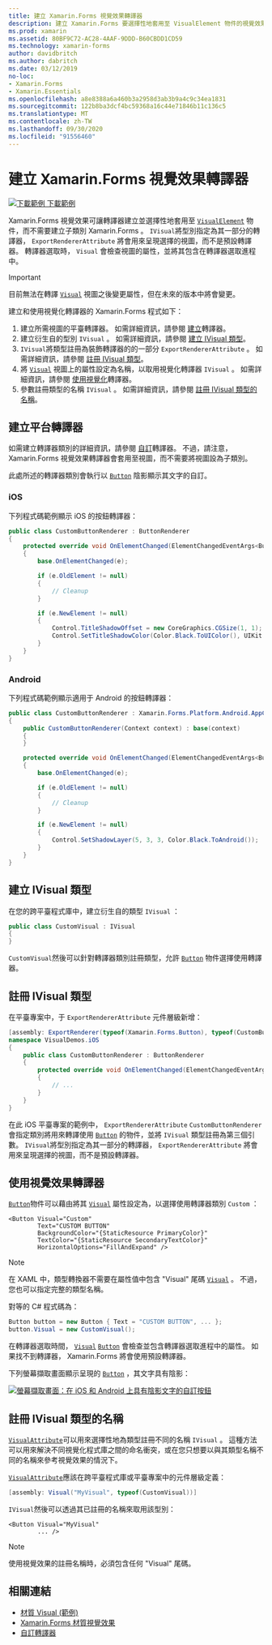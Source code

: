 ```yaml
---
title: 建立 Xamarin.Forms 視覺效果轉譯器
description: 建立 Xamarin.Forms 要選擇性地套用至 VisualElement 物件的視覺效果，而不需要建立子類別的子類別 Xamarin.Forms 。
ms.prod: xamarin
ms.assetid: 80BF9C72-AC28-4AAF-9DDD-B60CBDD1CD59
ms.technology: xamarin-forms
author: davidbritch
ms.author: dabritch
ms.date: 03/12/2019
no-loc:
- Xamarin.Forms
- Xamarin.Essentials
ms.openlocfilehash: a8e8388a6a460b3a2958d3ab3b9a4c9c34ea1831
ms.sourcegitcommit: 122b8ba3dcf4bc59368a16c44e71846b11c136c5
ms.translationtype: MT
ms.contentlocale: zh-TW
ms.lasthandoff: 09/30/2020
ms.locfileid: "91556460"
---
```

# <a name="create-a-no-locxamarinforms-visual-renderer"></a>建立 Xamarin.Forms 視覺效果轉譯器

[![下載範例](~/media/shared/download.png) 下載範例](https://docs.microsoft.com/samples/xamarin/xamarin-forms-samples/userinterface-visualdemos)

Xamarin.Forms 視覺效果可讓轉譯器建立並選擇性地套用至 [`VisualElement`](xref:Xamarin.Forms.VisualElement) 物件，而不需要建立子類別 Xamarin.Forms 。 `IVisual`將型別指定為其一部分的轉譯器， `ExportRendererAttribute` 將會用來呈現選擇的視圖，而不是預設轉譯器。 轉譯器選取時， `Visual` 會檢查視圖的屬性，並將其包含在轉譯器選取進程中。

> [!IMPORTANT]
> 目前無法在轉譯 [`Visual`](xref:Xamarin.Forms.VisualElement.Visual) 視圖之後變更屬性，但在未來的版本中將會變更。

建立和使用視覺化轉譯器的 Xamarin.Forms 程式如下：

1. 建立所需視圖的平臺轉譯器。 如需詳細資訊，請參閱 [建立](#create-platform-renderers)轉譯器。
1. 建立衍生自的型別 `IVisual` 。 如需詳細資訊，請參閱 [建立 IVisual 類型](#create-an-ivisual-type)。
1. `IVisual`將類型註冊為裝飾轉譯器的的一部分 `ExportRendererAttribute` 。 如需詳細資訊，請參閱 [註冊 IVisual 類型](#register-the-ivisual-type)。
1. 將 [`Visual`](xref:Xamarin.Forms.VisualElement.Visual) 視圖上的屬性設定為名稱，以取用視覺化轉譯器 `IVisual` 。 如需詳細資訊，請參閱 [使用視覺化](#consume-the-visual-renderer)轉譯器。
1. 參數註冊類型的名稱 `IVisual` 。 如需詳細資訊，請參閱 [註冊 IVisual 類型的名稱](#register-a-name-for-the-ivisual-type)。

## <a name="create-platform-renderers"></a>建立平台轉譯器

如需建立轉譯器類別的詳細資訊，請參閱 [自訂](~/xamarin-forms/app-fundamentals/custom-renderer/index.md)轉譯器。 不過，請注意， Xamarin.Forms 視覺效果轉譯器會套用至視圖，而不需要將視圖設為子類別。

此處所述的轉譯器類別會執行以 [`Button`](xref:Xamarin.Forms.Button) 陰影顯示其文字的自訂。

### <a name="ios"></a>iOS

下列程式碼範例顯示 iOS 的按鈕轉譯器：

```csharp
public class CustomButtonRenderer : ButtonRenderer
{
    protected override void OnElementChanged(ElementChangedEventArgs<Button> e)
    {
        base.OnElementChanged(e);

        if (e.OldElement != null)
        {
            // Cleanup
        }

        if (e.NewElement != null)
        {
            Control.TitleShadowOffset = new CoreGraphics.CGSize(1, 1);
            Control.SetTitleShadowColor(Color.Black.ToUIColor(), UIKit.UIControlState.Normal);
        }
    }
}
```

### <a name="android"></a>Android

下列程式碼範例顯示適用于 Android 的按鈕轉譯器：

```csharp
public class CustomButtonRenderer : Xamarin.Forms.Platform.Android.AppCompat.ButtonRenderer
{
    public CustomButtonRenderer(Context context) : base(context)
    {
    }

    protected override void OnElementChanged(ElementChangedEventArgs<Button> e)
    {
        base.OnElementChanged(e);

        if (e.OldElement != null)
        {
            // Cleanup
        }

        if (e.NewElement != null)
        {
            Control.SetShadowLayer(5, 3, 3, Color.Black.ToAndroid());
        }
    }
}
```

## <a name="create-an-ivisual-type"></a>建立 IVisual 類型

在您的跨平臺程式庫中，建立衍生自的類型 `IVisual` ：

```csharp
public class CustomVisual : IVisual
{
}
```

`CustomVisual`然後可以針對轉譯器類別註冊類型，允許 [`Button`](xref:Xamarin.Forms.Button) 物件選擇使用轉譯器。

## <a name="register-the-ivisual-type"></a>註冊 IVisual 類型

在平臺專案中，于 `ExportRendererAttribute` 元件層級新增：

```csharp
[assembly: ExportRenderer(typeof(Xamarin.Forms.Button), typeof(CustomButtonRenderer), new[] { typeof(CustomVisual) })]
namespace VisualDemos.iOS
{
    public class CustomButtonRenderer : ButtonRenderer
    {
        protected override void OnElementChanged(ElementChangedEventArgs<Button> e)
        {
            // ...
        }
    }
}
```

在此 iOS 平臺專案的範例中， `ExportRendererAttribute` `CustomButtonRenderer` 會指定類別將用來轉譯使用 [`Button`](xref:Xamarin.Forms.Button) 的物件，並將 `IVisual` 類型註冊為第三個引數。 `IVisual`將型別指定為其一部分的轉譯器， `ExportRendererAttribute` 將會用來呈現選擇的視圖，而不是預設轉譯器。

## <a name="consume-the-visual-renderer"></a>使用視覺效果轉譯器

[`Button`](xref:Xamarin.Forms.Button)物件可以藉由將其 [`Visual`](xref:Xamarin.Forms.VisualElement.Visual) 屬性設定為，以選擇使用轉譯器類別 `Custom` ：

```xaml
<Button Visual="Custom"
        Text="CUSTOM BUTTON"
        BackgroundColor="{StaticResource PrimaryColor}"
        TextColor="{StaticResource SecondaryTextColor}"
        HorizontalOptions="FillAndExpand" />
```

> [!NOTE]
> 在 XAML 中，類型轉換器不需要在屬性值中包含 "Visual" 尾碼 [`Visual`](xref:Xamarin.Forms.VisualElement.Visual) 。 不過，您也可以指定完整的類型名稱。

對等的 C# 程式碼為：

```csharp
Button button = new Button { Text = "CUSTOM BUTTON", ... };
button.Visual = new CustomVisual();
```

在轉譯器選取時間， [`Visual`](xref:Xamarin.Forms.VisualElement.Visual) [`Button`](xref:Xamarin.Forms.Button) 會檢查並包含轉譯器選取進程中的屬性。 如果找不到轉譯器， Xamarin.Forms 將會使用預設轉譯器。

下列螢幕擷取畫面顯示呈現的 [`Button`](xref:Xamarin.Forms.Button) ，其文字具有陰影：

[![螢幕擷取畫面：在 iOS 和 Android 上具有陰影文字的自訂按鈕](material-visual-images/custom-button.png "具有陰影文字的按鈕")](material-visual-images/custom-button-large.png#lightbox)

## <a name="register-a-name-for-the-ivisual-type"></a>註冊 IVisual 類型的名稱

[`VisualAttribute`](xref:Xamarin.Forms.VisualAttribute)可以用來選擇性地為類型註冊不同的名稱 `IVisual` 。 這種方法可以用來解決不同視覺化程式庫之間的命名衝突，或在您只想要以與其類型名稱不同的名稱來參考視覺效果的情況下。

[`VisualAttribute`](xref:Xamarin.Forms.VisualAttribute)應該在跨平臺程式庫或平臺專案中的元件層級定義：

```csharp
[assembly: Visual("MyVisual", typeof(CustomVisual))]
```

`IVisual`然後可以透過其已註冊的名稱來取用該型別：

```xaml
<Button Visual="MyVisual"
        ... />
```

> [!NOTE]
> 使用視覺效果的註冊名稱時，必須包含任何 "Visual" 尾碼。

## <a name="related-links"></a>相關連結

- [材質 Visual (範例) ](/samples/xamarin/xamarin-forms-samples/userinterface-visualdemos)
- [Xamarin.Forms 材質視覺效果](material-visual.md)
- [自訂轉譯器](~/xamarin-forms/app-fundamentals/custom-renderer/index.md)
